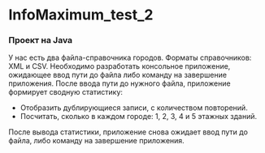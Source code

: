 # InfoMaximum_test_2

### Проект на Java

У нас есть два файла-справочника городов. Форматы справочников: XML и CSV. Необходимо разработать консольное приложение, ожидающее ввод пути до файла либо команду на завершение приложения. После ввода пути до нужного файла, приложение формирует сводную статистику:
- Отобразить дублирующиеся записи, с количеством повторений.
- Посчитать, сколько в каждом городе: 1, 2, 3, 4 и 5 этажных зданий.    

После вывода статистики, приложение снова ожидает ввод пути до файла, либо команду на завершение приложения.
